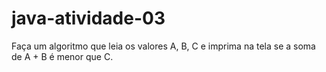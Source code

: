 # java-atividade-03

Faça um algoritmo que leia os valores A, B, C e imprima na tela se a soma de A + B é menor
que C.
 
